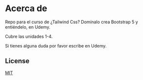 # Acerca de

Repo para el curso de ¿Tailwind Css? Domínalo crea Bootstrap 5 y entiéndelo, en Udemy.

Cubre las unidades 1-4.

Si tienes alguna duda por favor escribe en Udemy.

## License

[MIT](https://choosealicense.com/licenses/mit/)
